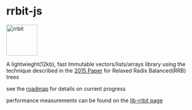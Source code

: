 # rrbit-js
<a href="https://github.com/wishfoundry/rrbit">
	<img width="82" height="82" alt="rrbit" src="https://raw.github.com/wishfoundry/rrbit/master/docs/logo-small.png">
</a>

A lightwieght(12kb), fast Immutable vectors/lists/arrays library using the technique 
described in the [2015 Paper](https://pdfs.semanticscholar.org/b26a/3dc9050f54a37197ed44711c0e42063e9b96.pdf)
for Relaxed Radix Balanced(RRB) trees

see the [roadmap](https://github.com/rrbit-org/lib-rrbit/blob/master/README.md) for details on current progress 

performance measurements can be found on the [lib-rrbit page](https://github.com/rrbit-org/lib-rrbit)